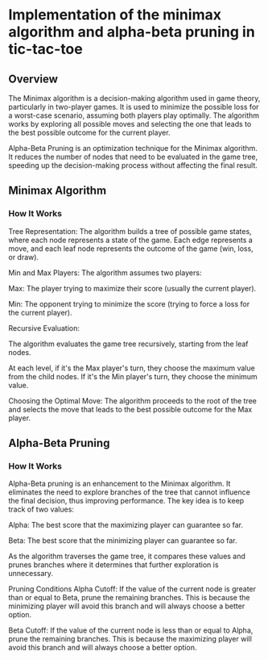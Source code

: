 ﻿# Implementation of the minimax algorithm and alpha-beta pruning in tic-tac-toe

## Overview

The Minimax algorithm is a decision-making algorithm used in game theory, particularly in two-player games. It is used to minimize the possible loss for a worst-case scenario, assuming both players play optimally. The algorithm works by exploring all possible moves and selecting the one that leads to the best possible outcome for the current player.

Alpha-Beta Pruning is an optimization technique for the Minimax algorithm. It reduces the number of nodes that need to be evaluated in the game tree, speeding up the decision-making process without affecting the final result.

## Minimax Algorithm

### How It Works

Tree Representation: The algorithm builds a tree of possible game states, where each node represents a state of the game. Each edge represents a move, and each leaf node represents the outcome of the game (win, loss, or draw).

Min and Max Players: The algorithm assumes two players:

Max: The player trying to maximize their score (usually the current player).

Min: The opponent trying to minimize the score (trying to force a loss for the current player).

Recursive Evaluation:

The algorithm evaluates the game tree recursively, starting from the leaf nodes.

At each level, if it's the Max player's turn, they choose the maximum value from the child nodes. If it's the Min player's turn, they choose the minimum value.

Choosing the Optimal Move: The algorithm proceeds to the root of the tree and selects the move that leads to the best possible outcome for the Max player.

## Alpha-Beta Pruning

### How It Works

Alpha-Beta pruning is an enhancement to the Minimax algorithm. It eliminates the need to explore branches of the tree that cannot influence the final decision, thus improving performance. The key idea is to keep track of two values:

Alpha: The best score that the maximizing player can guarantee so far.

Beta: The best score that the minimizing player can guarantee so far.

As the algorithm traverses the game tree, it compares these values and prunes branches where it determines that further exploration is unnecessary.

Pruning Conditions
Alpha Cutoff: If the value of the current node is greater than or equal to Beta, prune the remaining branches. This is because the minimizing player will avoid this branch and will always choose a better option.

Beta Cutoff: If the value of the current node is less than or equal to Alpha, prune the remaining branches. This is because the maximizing player will avoid this branch and will always choose a better option.

